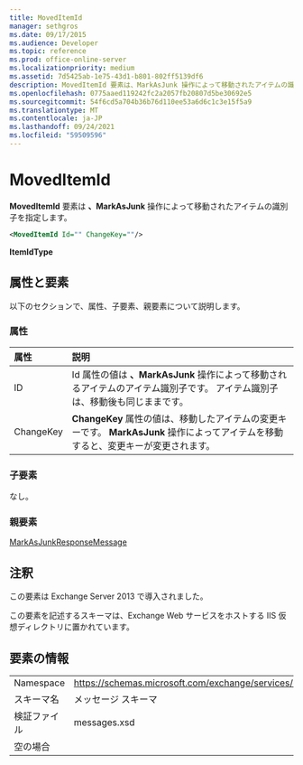 ```yaml
---
title: MovedItemId
manager: sethgros
ms.date: 09/17/2015
ms.audience: Developer
ms.topic: reference
ms.prod: office-online-server
ms.localizationpriority: medium
ms.assetid: 7d5425ab-1e75-43d1-b801-802ff5139df6
description: MovedItemId 要素は、MarkAsJunk 操作によって移動されたアイテムの識別子を指定します。
ms.openlocfilehash: 0775aaed119242fc2a2057fb20807d5be30692e5
ms.sourcegitcommit: 54f6cd5a704b36b76d110ee53a6d6c1c3e15f5a9
ms.translationtype: MT
ms.contentlocale: ja-JP
ms.lasthandoff: 09/24/2021
ms.locfileid: "59509596"
---
```

# <a name="moveditemid"></a>MovedItemId

**MovedItemId** 要素は **、MarkAsJunk** 操作によって移動されたアイテムの識別子を指定します。 
  
```XML
<MovedItemId Id="" ChangeKey=""/>
```

 **ItemIdType**
## <a name="attributes-and-elements"></a>属性と要素

以下のセクションで、属性、子要素、親要素について説明します。
  
### <a name="attributes"></a>属性

|**属性**|**説明**|
|:-----|:-----|
|ID  <br/> |Id 属性の値は **、MarkAsJunk** 操作によって移動されるアイテムのアイテム識別子です。  アイテム識別子は、移動後も同じままです。  <br/> |
|ChangeKey  <br/> |**ChangeKey** 属性の値は、移動したアイテムの変更キーです。 **MarkAsJunk** 操作によってアイテムを移動すると、変更キーが変更されます。  <br/> |
   
### <a name="child-elements"></a>子要素

なし。
  
### <a name="parent-elements"></a>親要素

[MarkAsJunkResponseMessage](markasjunkresponsemessage.md)
  
## <a name="remarks"></a>注釈

この要素は Exchange Server 2013 で導入されました。
  
この要素を記述するスキーマは、Exchange Web サービスをホストする IIS 仮想ディレクトリに置かれています。
  
## <a name="element-information"></a>要素の情報

|||
|:-----|:-----|
|Namespace  <br/> |https://schemas.microsoft.com/exchange/services/2006/messages  <br/> |
|スキーマ名  <br/> |メッセージ スキーマ  <br/> |
|検証ファイル  <br/> |messages.xsd  <br/> |
|空の場合  <br/> ||
   

